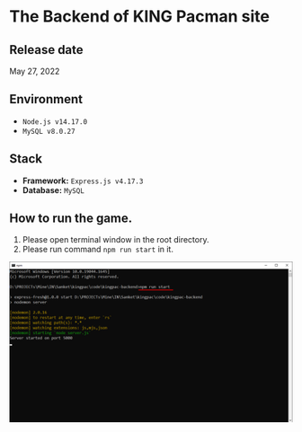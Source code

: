 # The Backend of KING Pacman site

## Release date
May 27, 2022

## Environment
- `Node.js v14.17.0`
- `MySQL v8.0.27`

## Stack
- **Framework:** `Express.js v4.17.3`
- **Database:** `MySQL`

## How to run the game.
1. Please open terminal window in the root directory.
2. Please run command `npm run start` in it.

![guide-terminal](guide-terminal.png)
